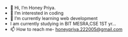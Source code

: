 - 👋 Hi, I’m Honey Priya.
- 👀 I’m interested in coding
- 🌱 I’m currently learning web development
- I am currently studying in BIT MESRA,CSE 1ST yr...
- 📫 How to reach me- honeypriya.222005@gmail.com

<!---
Honey22205/Honey22205 is a ✨ special ✨ repository because its `README.md` (this file) appears on your GitHub profile.
You can click the Preview link to take a look at your changes.
--->
